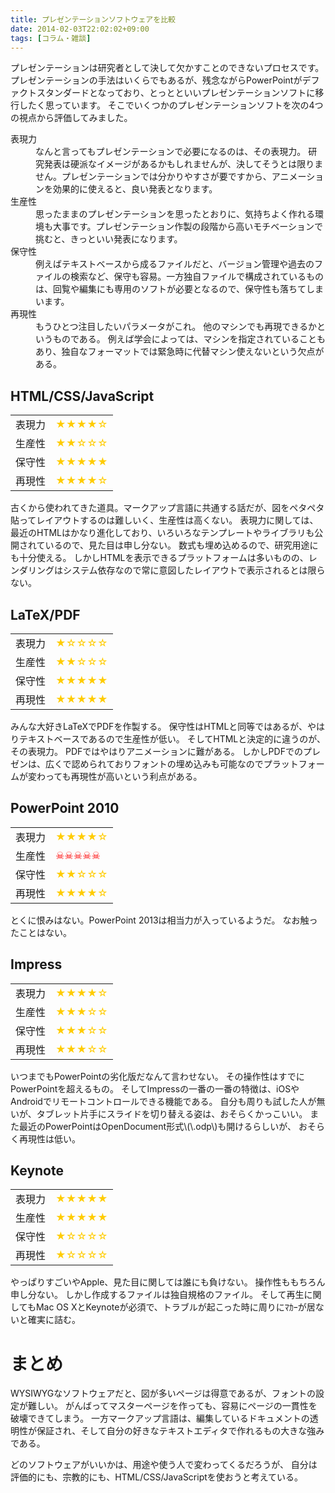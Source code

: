 ```yaml
---
title: プレゼンテーションソフトウェアを比較
date: 2014-02-03T22:02:02+09:00
tags: [コラム・雑談]
---
```


プレゼンテーションは研究者として決して欠かすことのできないプロセスです。
プレゼンテーションの手法はいくらでもあるが、残念ながらPowerPointがデファクトスタンダードとなっており、とっとといいプレゼンテーションソフトに移行したく思っています。
そこでいくつかのプレゼンテーションソフトを次の4つの視点から評価してみました。

<dl>
<dt>表現力</dt>
<dd>なんと言ってもプレゼンテーションで必要になるのは、その表現力。
研究発表は硬派なイメージがあるかもしれませんが、決してそうとは限りません。プレゼンテーションでは分かりやすさが要ですから、アニメーションを効果的に使えると、良い発表となります。</dd>
<dt>生産性</dt>
<dd>思ったままのプレゼンテーションを思ったとおりに、気持ちよく作れる環境も大事です。プレゼンテーション作製の段階から高いモチベーションで挑むと、きっといい発表になります。</dd>
<dt>保守性</dt>
<dd>例えばテキストベースから成るファイルだと、バージョン管理や過去のファイルの検索など、保守も容易。一方独自ファイルで構成されているものは、回覧や編集にも専用のソフトが必要となるので、保守性も落ちてしまいます。</dd>
<dt>再現性</dt>
<dd>もうひとつ注目したいパラメータがこれ。
他のマシンでも再現できるかというものである。
例えば学会によっては、マシンを指定されていることもあり、独自なフォーマットでは緊急時に代替マシン使えないという欠点がある。
</dd>
</dl>

## HTML/CSS/JavaScript

<table>
<tr>
<td>表現力</td>
<td style="color:#FFCC00">★★★★☆</td>
</tr>
<tr>
<td>生産性</td>
<td style="color:#FFCC00">★★☆☆☆</td>
</tr>
<tr>
<td>保守性</td>
<td style="color:#FFCC00">★★★★★</td>
</tr>
<tr>
<td>再現性</td>
<td style="color:#FFCC00">★★★★☆</td>
</tr>
</table>古くから使われてきた道具。マークアップ言語に共通する話だが、図をペタペタ貼ってレイアウトするのは難しいく、生産性は高くない。
表現力に関しては、最近のHTMLはかなり進化しており、いろいろなテンプレートやライブラリも公開されているので、見た目は申し分ない。
数式も埋め込めるので、研究用途にも十分使える。
しかしHTMLを表示できるプラットフォームは多いものの、レンダリングはシステム依存なので常に意図したレイアウトで表示されるとは限らない。

## LaTeX/PDF

<table>
<tr>
<td>表現力</td>
<td style="color:#FFCC00">★☆☆☆☆</td>
</tr>
<tr>
<td>生産性</td>
<td style="color:#FFCC00">★★☆☆☆</td>
</tr>
<tr>
<td>保守性</td>
<td style="color:#FFCC00">★★★★★</td>
</tr>
<tr>
<td>再現性</td>
<td style="color:#FFCC00">★★★★★</td>
</tr>
</table>みんな大好きLaTeXでPDFを作製する。
保守性はHTMLと同等ではあるが、やはりテキストベースであるので生産性が低い。
そしてHTMLと決定的に違うのが、その表現力。
PDFではやはりアニメーションに難がある。
しかしPDFでのプレゼンは、広くで認められておりフォントの埋め込みも可能なのでプラットフォームが変わっても再現性が高いという利点がある。

## PowerPoint 2010

<table>
<tr>
<td>表現力</td>
<td style="color:#FFCC00">★★★★☆</td>
</tr>
<tr>
<td>生産性</td>
<td style="color:#FF0000">☠☠☠☠☠</td>
</tr>
<tr>
<td>保守性</td>
<td style="color:#FFCC00">★★☆☆☆</td>
</tr>
<tr>
<td>再現性</td>
<td style="color:#FFCC00">★★★★☆</td>
</tr>
</table>とくに恨みはない。PowerPoint 2013は相当力が入っているようだ。
なお触ったことはない。

## Impress

<table>
<tr>
<td>表現力</td>
<td style="color:#FFCC00">★★★★☆</td>
</tr>
<tr>
<td>生産性</td>
<td style="color:#FFCC00">★★★☆☆</td>
</tr>
<tr>
<td>保守性</td>
<td style="color:#FFCC00">★★★☆☆</td>
</tr>
<tr>
<td>再現性</td>
<td style="color:#FFCC00">★★★☆☆</td>
</tr>
</table>いつまでもPowerPointの劣化版だなんて言わせない。
その操作性はすでにPowerPointを超えるもの。
そしてImpressの一番の一番の特徴は、iOSやAndroidでリモートコントロールできる機能である。
自分も周りも試した人が無いが、タブレット片手にスライドを切り替える姿は、おそらくかっこいい。
また最近のPowerPointはOpenDocument形式\(\.odp\)も開けるらしいが、
おそらく再現性は低い。

## Keynote

<table>
<tr>
<td>表現力</td>
<td style="color:#FFCC00">★★★★★</td>
</tr>
<tr>
<td>生産性</td>
<td style="color:#FFCC00">★★★★★</td>
</tr>
<tr>
<td>保守性</td>
<td style="color:#FFCC00">★☆☆☆☆</td>
</tr>
<tr>
<td>再現性</td>
<td style="color:#FFCC00">★☆☆☆☆</td>
</tr>
</table>やっぱりすごいやApple、見た目に関しては誰にも負けない。
操作性ももちろん申し分ない。
しかし作成するファイルは独自規格のファイル。
そして再生に関してもMac OS XとKeynoteが必須で、トラブルが起こった時に周りにﾏｶｰが居ないと確実に詰む。

# まとめ

WYSIWYGなソフトウェアだと、図が多いページは得意であるが、フォントの設定が難しい。
がんばってマスターページを作っても、容易にページの一貫性を破壊できてしまう。
一方マークアップ言語は、編集しているドキュメントの透明性が保証され、そして自分の好きなテキストエディタで作れるもの大きな強みである。

どのソフトウェアがいいかは、用途や使う人で変わってくるだろうが、
自分は評価的にも、宗教的にも、HTML/CSS/JavaScriptを使おうと考えている。

